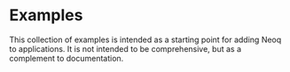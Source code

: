 # Examples

This collection of examples is intended as a starting point for adding Neoq to applications. It is not intended to be comprehensive, but as a complement to documentation.

